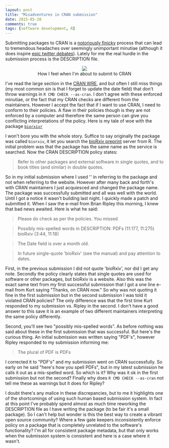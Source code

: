 ```yaml
---
layout: post
title: "Misadventures in CRAN submission"
date: 2015-05-28
comments: true
tags: [software development, R]
---
```


Submitting packages to CRAN is a [notoriously finicky](http://ironholds.org/blog/dont-use-the-mailing-lists-a-love-letter-to-the-r-community/) process that can lead to tremendous headaches over seemingly unimportant minutiae (although it does inspire [epic twitter debates](https://twitter.com/ucfagls/status/600493818476015616)). Lately for me the real hurdle in the submission process is the DESCRIPTION file.

<center><figure><img src = "http://i.ytimg.com/vi/paze9Z2BWnA/0.jpg">
<figcaption>How I feel when I'm about to submit to CRAN</figcaption></figure></center>

I've read the large section in the [CRAN WRE](http://cran.r-project.org/doc/manuals/r-release/R-exts.html#The-DESCRIPTION-file), and but often I still miss things (my most common sin is that I forget to update the date field) that don't throw warnings in `R CMD CHECK --as-cran`.  I don't agree with these enforced minutiae, or the fact that my CRAN checks are different from the maintainers.  However I accept the fact that if I want to use CRAN, I need to conform to their policies.  A flaw in their policies though is they are not enforced by a computer and therefore the same person can give you conflicting interpretations of the policy.  Here is my tale of woe with the package [`biorxivr`](http://cran.r-project.org/web/packages/biorxivr/index.html)

I won't bore you with the whole story.  Suffice to say originally the package was called `biorxiv`, it let you search the [bioRxiv preprint](www.biorxiv.org) server from R.  The initial problem was that the package has the same name as the service is searched. Now the CRAN DESCRIPTION policy states:

> Refer to other packages and external software in single quotes, and to book titles (and similar) in double quotes.

So in my initial submission where I used '' in referring to the package and not when referring to the website. However after many back and forth's with CRAN maintainers I just acquiesced and changed the package name. The package was successfully submitted and all was well with the world.  Until I got a notice it wasn't building last night.  I quickly made a patch and submitted it. When I saw the e-mail from Brian Ripley this morning, I knew that bad news awaited.  Here is what he said:

>Please do check as per the policies.  You missed

>Possibly mis-spelled words in DESCRIPTION:
   PDFs (11:177, 11:275)
   bioRxiv (3:44, 11:18)

>The Date field is over a month old.

>In future single-quote 'bioRxiv' (see the manual) and pay attention to
dates.

First, in the previous submission I did not quote 'bioRxiv', nor did I get any note. Secondly the policy clearly states that single quotes are used for software or other packages, but bioRxiv is a website. Also this was the exact same text from my first successful submission that I got a one line e-mail from Kurt saying "Thanks, on CRAN now." So why was not quoting it fine in the first submission but in the second submission I was told it violated CRAN policies? The only difference was that the first time Kurt responded to my submission vs. Ripley in the second. I don't have a good answer to this save it is an example of two different maintainers interpreting the same policy differently.  

Second, you'll see two "possibly mis-spelled words". As before nothing was said about these in the first submission that was successful. But here's the curious thing.  An initial submission was written saying "PDF's", however Ripley responded to my submission informing me:

>The plural of PDF is PDFs

I corrected it to "PDF's" and my submission went on CRAN successfully. So early on he said "here's how you spell PDFs", but in my latest submission he calls it out as a mis-spelled word. So which is it?  Why was it ok in the first submission but not the second?  Finally why does `R CMD CHECK --as-cran` not tell me these as warnings but it does for Ripley?

I doubt there's any malice in these discrepancies, but to me it highlights one of the shortcomings of using such human based submission system. In fact at this point I've probably spend almost as much time reworking the DESCRIPTION file as I have writing the package (to be fair it's a small package). So I can't help but wonder is this the best way to create a vibrant open source community?  Where a few gate keepers inconsistently enforce policy on a package that is completely unrelated to the software's functionality?  I'm all for consistent package metadata, but that only works when the submission system is consistent and here is a case where it wasn't.
